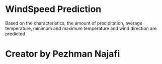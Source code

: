 # WindSpeed Prediction
 Based on the characteristics, the amount of precipitation, average temperature, minimum and maximum temperature and wind direction are predicted

# Creator by Pezhman Najafi
